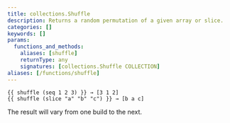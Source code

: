 ```yaml
---
title: collections.Shuffle
description: Returns a random permutation of a given array or slice.
categories: []
keywords: []
params:
  functions_and_methods:
    aliases: [shuffle]
    returnType: any
    signatures: [collections.Shuffle COLLECTION]
aliases: [/functions/shuffle]
---
```


```go-html-template
{{ shuffle (seq 1 2 3) }} → [3 1 2] 
{{ shuffle (slice "a" "b" "c") }} → [b a c] 
```

The result will vary from one build to the next.
